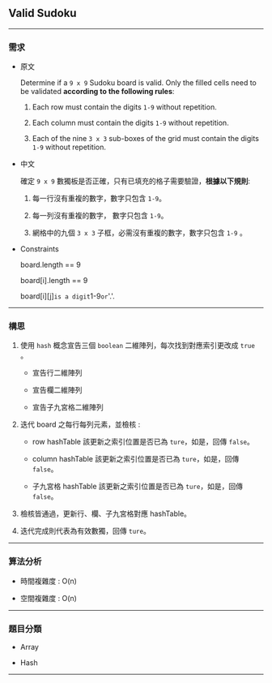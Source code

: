 ## Valid Sudoku

---

### 需求

- 原文
  
  Determine if a `9 x 9` Sudoku board is valid. Only the filled cells need to be validated **according to the following rules**:
  
  1. Each row must contain the digits `1-9` without repetition.
  
  2. Each column must contain the digits `1-9` without repetition.
  
  3. Each of the nine `3 x 3` sub-boxes of the grid must contain the digits `1-9` without repetition.


- 中文
  
  確定 `9 x 9` 數獨板是否正確，只有已填充的格子需要驗證，**根據以下規則**:
  
  1. 每一行沒有重複的數字，數字只包含 `1-9`。
  
  2. 每一列沒有重複的數字， 數字只包含 `1-9`。
  
  3. 網格中的九個 `3 x 3` 子框，必需沒有重複的數字，數字只包含 `1-9` 。


- Constraints
  
  board.length == 9
  
  board[i].length == 9
  
  board[i][j]` is a digit `1-9` or `'.'.
  
  

---

### 構思

1. 使用 `hash` 概念宣告三個 `boolean` 二維陣列，每次找到對應索引更改成 `true` 。
   
   - 宣告行二維陣列
   
   - 宣告欄二維陣列
   
   - 宣告子九宮格二維陣列

2. 迭代 board 之每行每列元素，並檢核 :
   
   - row hashTable 該更新之索引位置是否已為 `ture`，如是，回傳 `false`。
   
   - column hashTable 該更新之索引位置是否已為 `ture`，如是，回傳 `false`。
   
   - 子九宮格 hashTable 該更新之索引位置是否已為 `ture`，如是，回傳 `false`。

3. 檢核皆通過，更新行、欄、子九宮格對應 hashTable。

4. 迭代完成則代表為有效數獨，回傳 `ture`。



---

### 算法分析

- 時間複雜度 : O(n)

- 空間複雜度 : O(n)



---

### 題目分類

- Array

- Hash



---




